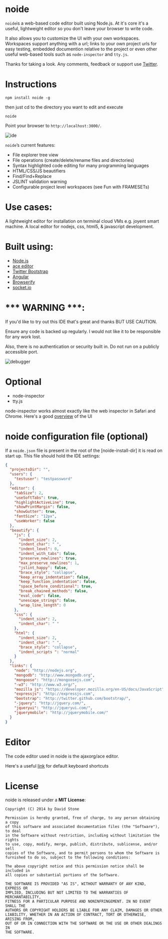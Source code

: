 
noide
====

`noide`is a web-based code editor built using Node.js.
At it's core it's a useful, lightweight editor so you don't leave your browser to write code.

It also allows you to customize the UI with your own workspaces.
Workspaces support anything with a url; links to your own project urls for easy testing, embedded documention relative to the project or even other useful web-based tools such as `node-inspector` and `tty.js`.



Thanks for taking a look. Any comments, feedback or support use [Twitter](https://twitter.com/node_ide).


Instructions
============

`npm install noide -g`

then just cd to the directory you want to edit and execute

`noide`

Point your browser to `http://localhost:3000/`.


![ide](https://raw.github.com/davidjamesstone/noide/gh-pages/images/Untitled.jpg "IDE")

`noide`’s current features:

- File explorer tree view
- File operations (create/delete/rename files and directories)
- Syntax highlighted code editing for many programming languages
- HTML/CSS/JS beautifiers
- Find/Find+Replace
- JSLINT validation warning
- Configurable project level workspaces (see Fun with FRAMESETs)


Use cases:
============
A lightweight editor for installation on terminal cloud VMs e.g. joyent smart machine.
A local editor for nodejs, css, html5, & javascript development.

Built using:
============

- [Node.js](https://github.com/joyent/node)
- [ace editor](https://github.com/ajaxorg/ace)
- [Twitter Bootstrap](https://github.com/twbs/bootstrap)
- [Angular](https://github.com/angular/angular.js)
- [Browserify](https://github.com/substack/node-browserify)
- [socket.io](https://github.com/LearnBoost/socket.io)


*** WARNING ***:
================
If you'd like to try out this IDE that's great and thanks BUT USE CAUTION.

Ensure any code is backed up regularly.
I would not like it to be responsible for any work lost.

Also, there is no authentication or security built in. Do not run on a publicly accessible port.

![debugger](https://raw.github.com/davidjamesstone/noide/gh-pages/images/Untitled2.jpg "debugger")


Optional
=========================
- node-inspector
- tty.js

node-inspector works almost exactly like the web inspector in Safari and Chrome. Here's a good [overview](http://code.google.com/chrome/devtools/docs/scripts.html) of the UI


noide configuration file (optional)
===================================
If a `noide.json` file is present in the root of the [noide-install-dir] it is read on start up.
This file should hold the IDE settings:

```json
{
  "projectsDir": "",
  "users": {
    "testuser": "testpassword"
  },
  "editor": {
    "tabSize": 2,
    "useSoftTabs": true,
    "highlightActiveLine": true,
    "showPrintMargin": false,
    "showGutter": true,
    "fontSize": "12px",
    "useWorker": false
  },
  "beautify": {
    "js": {
      "indent_size": 2,
      "indent_char": " ",
      "indent_level": 0,
      "indent_with_tabs": false,
      "preserve_newlines": true,
      "max_preserve_newlines": 1,
      "jslint_happy": false,
      "brace_style": "collapse",
      "keep_array_indentation": false,
      "keep_function_indentation": false,
      "space_before_conditional": true,
      "break_chained_methods": false,
      "eval_code": false,
      "unescape_strings": false,
      "wrap_line_length": 0
    },
    "css": {
      "indent_size": 2,
      "indent_char": " "
    },
    "html": {
      "indent_size": 2,
      "indent_char": " ",
      "brace_style": "collapse",
      "indent_scripts ": "normal"
    }
  },
  "links": {
    "node": "http://nodejs.org",
    "mongodb": "http://www.mongodb.org",
    "mongoose": "http://mongoosejs.com",
    "-w3": "http://www.w3.org/",
    "mozilla js": "https://developer.mozilla.org/en-US/docs/JavaScript",
    "expressjs": "http://expressjs.com",
    "bootstrap": "http://twitter.github.com/bootstrap/",
    "-jquery": "http://jquery.com/",
    "jqueryui": "http://jqueryui.com/",
    "jquerymobile": "http://jquerymobile.com/"
  }
}
```

Editor
======

The code editor used in noide is the ajaxorg/ace editor.

Here's a useful [link](https://github.com/ajaxorg/ace/wiki/Default-Keyboard-Shortcuts) for default keyboard shortcuts

License
=======

noide is released under a **MIT License**:

    Copyright (C) 2014 by David Stone

    Permission is hereby granted, free of charge, to any person obtaining a copy
    of this software and associated documentation files (the "Software"), to deal
    in the Software without restriction, including without limitation the rights
    to use, copy, modify, merge, publish, distribute, sublicense, and/or sell
    copies of the Software, and to permit persons to whom the Software is
    furnished to do so, subject to the following conditions:

    The above copyright notice and this permission notice shall be included in
    all copies or substantial portions of the Software.

    THE SOFTWARE IS PROVIDED "AS IS", WITHOUT WARRANTY OF ANY KIND, EXPRESS OR
    IMPLIED, INCLUDING BUT NOT LIMITED TO THE WARRANTIES OF MERCHANTABILITY,
    FITNESS FOR A PARTICULAR PURPOSE AND NONINFRINGEMENT. IN NO EVENT SHALL THE
    AUTHORS OR COPYRIGHT HOLDERS BE LIABLE FOR ANY CLAIM, DAMAGES OR OTHER
    LIABILITY, WHETHER IN AN ACTION OF CONTRACT, TORT OR OTHERWISE, ARISING FROM,
    OUT OF OR IN CONNECTION WITH THE SOFTWARE OR THE USE OR OTHER DEALINGS IN
    THE SOFTWARE.
